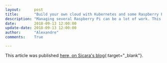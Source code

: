 ```yaml
---
layout:      post
title:       "Build your own cloud with Kubernetes and some Raspberry Pi"
description: "Managing several Raspberry Pi can be a lot of work. This article will teach you how Kubernetes and Docker will make your life easier."
date:        2018-09-13 12:00:00
update-date: 2018-09-13 12:00:00
author:      "Alexandre"
comments:    True

---
```


This article was published [here, on Sicara's blog](https://blog.sicara.com/build-own-cloud-kubernetes-raspberry-pi-9e5a98741b49){:target="_blank"}.
